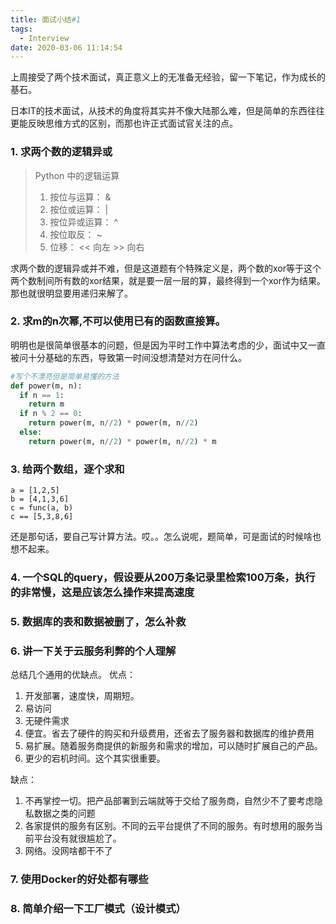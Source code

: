 ```yaml
---
title: 面试小结#1
tags:
  - Interview
date: 2020-03-06 11:14:54
---
```


上周接受了两个技术面试，真正意义上的无准备无经验，留一下笔记，作为成长的基石。

日本IT的技术面试，从技术的角度将其实并不像大陆那么难，但是简单的东西往往更能反映思维方式的区别，而那也许正式面试官关注的点。

### 1. 求两个数的逻辑异或
> Python 中的逻辑运算
> 1. 按位与运算： & 
> 2. 按位或运算： |
> 3. 按位异或运算： ^
> 4. 按位取反： ~
> 5. 位移： << 向左 >> 向右


求两个数的逻辑异或并不难，但是这道题有个特殊定义是，两个数的xor等于这个两个数制间所有数的xor结果，就是要一层一层的算，最终得到一个xor作为结果。那也就很明显要用递归来解了。

### 2. 求m的n次幂,不可以使用已有的函数直接算。
明明也是很简单很基本的问题，但是因为平时工作中算法考虑的少，面试中又一直被问十分基础的东西，导致第一时间没想清楚对方在问什么。

```Python
#写个不漂亮但是简单易懂的方法
def power(m, n):
  if n == 1:
    return m
  if n % 2 == 0:
    return power(m, n//2) * power(m, n//2)
  else:
    return power(m, n//2) * power(m, n//2) * m

```

### 3. 给两个数组，逐个求和
```
a = [1,2,5]
b = [4,1,3,6]
c = func(a, b)
c == [5,3,8,6]
```

还是那句话，要自己写计算方法。哎。。怎么说呢，题简单，可是面试的时候啥也想不起来。

### 4. 一个SQL的query，假设要从200万条记录里检索100万条，执行的非常慢，这是应该怎么操作来提高速度

### 5. 数据库的表和数据被删了，怎么补救

### 6. 讲一下关于云服务利弊的个人理解
总结几个通用的优缺点。
优点：
1. 开发部署，速度快，周期短。
2. 易访问
3. 无硬件需求
4. 便宜。省去了硬件的购买和升级费用，还省去了服务器和数据库的维护费用
5. 易扩展。随着服务商提供的新服务和需求的增加，可以随时扩展自己的产品。
6. 更少的宕机时间。这个其实很重要。

缺点：
1. 不再掌控一切。把产品部署到云端就等于交给了服务商，自然少不了要考虑隐私数据之类的问题
2. 各家提供的服务有区别。不同的云平台提供了不同的服务。有时想用的服务当前平台没有就很尴尬了。
3. 网络。没网啥都干不了

### 7. 使用Docker的好处都有哪些


### 8. 简单介绍一下工厂模式（设计模式）